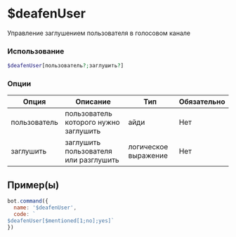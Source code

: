 # $deafenUser
Управление заглушением пользователя в голосовом канале
### Использование
```php
$deafenUser[пользователь?;заглушить?]
```

### Опции

| Опция | Описание | Тип | Обязательно |
|--------|-------------|------|----------|
| пользователь | пользователь которого нужно заглушить | айди | Нет | 
| заглушить | заглушить пользователя или разглушить | логическое выражение | Нет | 
## Пример(ы)

```javascript
bot.command({
  name: '$deafenUser',
  code: `
$deafenUser[$mentioned[1;no];yes]`
})
```
